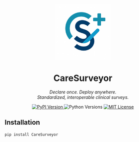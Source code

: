 <!-- CareSurveyor README -->

<p align="center">
  <img src="logo.jpg" alt="CareSurveyor Logo" width="180">
</p>

<h1 align="center">CareSurveyor</h1>
<p align="center"><em>Declare once. Deploy anywhere.<br/>Standardized, interoperable clinical surveys.</em></p>

<p align="center">
  <a href="https://pypi.org/project/CareSurveyor/">
    <img src="https://img.shields.io/pypi/v/CareSurveyor?style=flat-square" alt="PyPI Version">
  </a>
  <img src="https://img.shields.io/pypi/pyversions/CareSurveyor?style=flat-square" alt="Python Versions">
  <a href="https://opensource.org/licenses/MIT">
    <img src="https://img.shields.io/badge/license-MIT-blue?style=flat-square" alt="MIT License">
  </a>
</p>

## Installation

```cmd
pip install CareSurveyor
